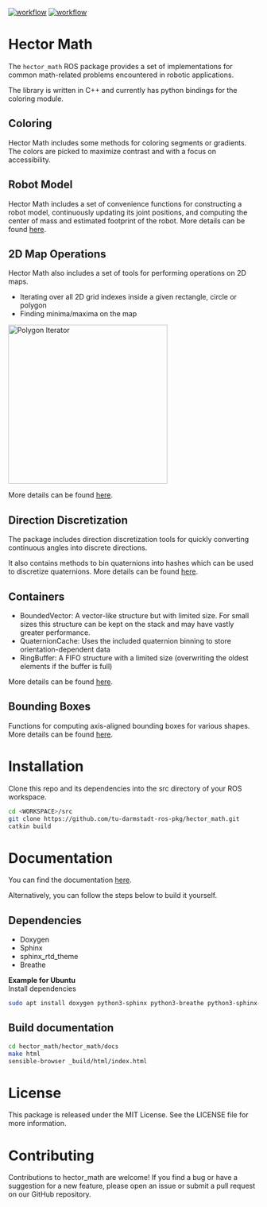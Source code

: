 
[![workflow](https://github.com/tu-darmstadt-ros-pkg/hector_math/actions/workflows/ci.yml/badge.svg)](https://github.com/tu-darmstadt-ros-pkg/hector_math/actions/workflows/ci.yml)
[![workflow](https://github.com/tu-darmstadt-ros-pkg/hector_math/actions/workflows/documentation.yml/badge.svg)](https://tu-darmstadt-ros-pkg.github.io/hector_math/en/master/)

# Hector Math

The `hector_math` ROS package provides a set of implementations for common math-related problems encountered in robotic
applications.

The library is written in C++ and currently has python bindings for the coloring module.

## Coloring

Hector Math includes some methods for coloring segments or gradients.
The colors are picked to maximize contrast and with a focus on accessibility.

## Robot Model

Hector Math includes a set of convenience functions for constructing a robot model, continuously updating its joint
positions, and computing the center of mass and estimated footprint of the robot.
More details can be found [here](https://tu-darmstadt-ros-pkg.github.io/hector_math/en/master/pages/Robot.html).

## 2D Map Operations

Hector Math also includes a set of tools for performing operations on 2D maps.

* Iterating over all 2D grid indexes inside a given rectangle, circle or polygon
* Finding minima/maxima on the map

<img src="https://github.com/tu-darmstadt-ros-pkg/hector_math/raw/feature/readme/hector_math/docs/pages/img/iterator_polygon_example.svg" alt="Polygon Iterator" width="320"/>

More details can be found [here](https://tu-darmstadt-ros-pkg.github.io/hector_math/en/master/pages/MapOperations.html).

## Direction Discretization

The package includes direction discretization tools for quickly converting continuous angles into discrete
directions.

It also contains methods to bin quaternions into hashes which can be used to discretize quaternions.
More details can be found
[here](https://tu-darmstadt-ros-pkg.github.io/hector_math/en/master/pages/QuaternionBinning.html).

## Containers

* BoundedVector: A vector-like structure but with limited size. For small sizes this structure can be kept on the stack and may have vastly greater performance.
* QuaternionCache: Uses the included quaternion binning to store orientation-dependent data
* RingBuffer: A FIFO structure with a limited size (overwriting the oldest elements if the buffer is full)

More details can be found [here](https://tu-darmstadt-ros-pkg.github.io/hector_math/en/master/pages/Containers.html).

## Bounding Boxes

Functions for computing axis-aligned bounding boxes for various shapes.
More details can be found [here](https://tu-darmstadt-ros-pkg.github.io/hector_math/en/master/pages/Shapes.html).

# Installation

Clone this repo and its dependencies into the src directory of your ROS workspace.

```bash
cd <WORKSPACE>/src
git clone https://github.com/tu-darmstadt-ros-pkg/hector_math.git
catkin build
```

# Documentation

You can find the documentation [here](https://tu-darmstadt-ros-pkg.github.io/hector_math/en/master/).

Alternatively, you can follow the steps below to build it yourself.

## Dependencies

* Doxygen
* Sphinx
* sphinx_rtd_theme
* Breathe

**Example for Ubuntu**  
Install dependencies

```bash
sudo apt install doxygen python3-sphinx python3-breathe python3-sphinx-rtd-theme
```

## Build documentation

```bash
cd hector_math/hector_math/docs
make html
sensible-browser _build/html/index.html
```

# License

This package is released under the MIT License. See the LICENSE file for more information.

# Contributing

Contributions to hector_math are welcome! If you find a bug or have a suggestion for a new feature, please open an issue
or submit a pull request on our GitHub repository.
